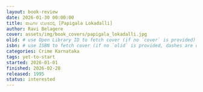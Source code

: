 ```yaml
---
layout: book-review
date: 2026-01-30 00:00:00
title: ಪಾಪಿಗಳ ಲೋಕದಲ್ಲಿ [Papigala Lokadalli]
author: Ravi Belagere
cover: assets/img/book_covers/papigala_lokadalli.jpg
olid: # use Open Library ID to fetch cover (if no `cover` is provided)
isbn: # use ISBN to fetch cover (if no `olid` is provided, dashes are optional)
categories: Crime Karnataka
tags: yet-to-start
started: 2026-01-01
finished: 2026-02-28
released: 1995
status: interested
---
```

